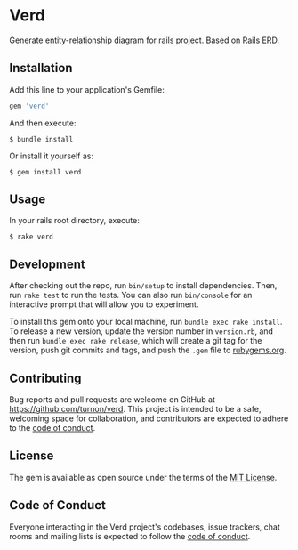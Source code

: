 # Verd

Generate entity-relationship diagram for rails project. Based on [Rails ERD](https://github.com/voormedia/rails-erd).

## Installation

Add this line to your application's Gemfile:

```ruby
gem 'verd'
```

And then execute:

    $ bundle install

Or install it yourself as:

    $ gem install verd

## Usage

In your rails root directory, execute:

    $ rake verd

## Development

After checking out the repo, run `bin/setup` to install dependencies. Then, run `rake test` to run the tests. You can also run `bin/console` for an interactive prompt that will allow you to experiment.

To install this gem onto your local machine, run `bundle exec rake install`. To release a new version, update the version number in `version.rb`, and then run `bundle exec rake release`, which will create a git tag for the version, push git commits and tags, and push the `.gem` file to [rubygems.org](https://rubygems.org).

## Contributing

Bug reports and pull requests are welcome on GitHub at https://github.com/turnon/verd. This project is intended to be a safe, welcoming space for collaboration, and contributors are expected to adhere to the [code of conduct](https://github.com/turnon/verd/blob/master/CODE_OF_CONDUCT.md).


## License

The gem is available as open source under the terms of the [MIT License](https://opensource.org/licenses/MIT).

## Code of Conduct

Everyone interacting in the Verd project's codebases, issue trackers, chat rooms and mailing lists is expected to follow the [code of conduct](https://github.com/[USERNAME]/verd/blob/master/CODE_OF_CONDUCT.md).
